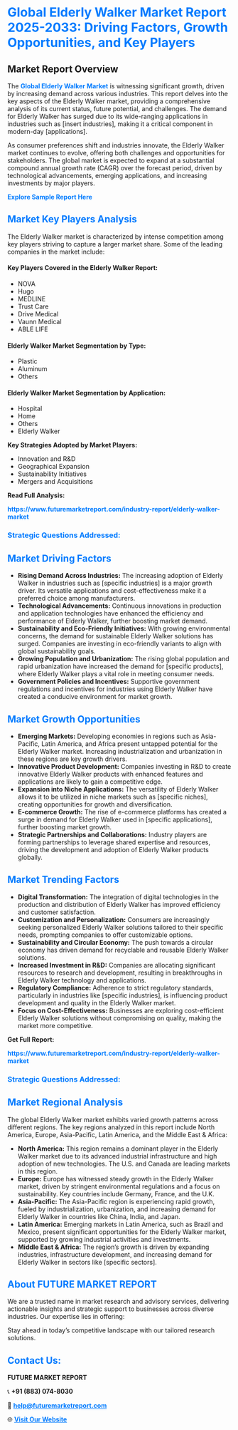 <h1 style="color: #007BFF;">Global Elderly Walker Market Report 2025-2033: Driving Factors, Growth Opportunities, and Key Players</h1>

<section id="overview">
<h2>Market Report Overview</h2>
<p>The <a href="https://www.futuremarketreport.com/industry-report/elderly-walker-market" style="color: #007BFF; text-decoration: none;"><strong>Global Elderly Walker Market</strong></a> is witnessing significant growth, driven by increasing demand across various industries. This report delves into the key aspects of the Elderly Walker market, providing a comprehensive analysis of its current status, future potential, and challenges. The demand for Elderly Walker has surged due to its wide-ranging applications in industries such as [insert industries], making it a critical component in modern-day [applications].</p>
<p>As consumer preferences shift and industries innovate, the Elderly Walker market continues to evolve, offering both challenges and opportunities for stakeholders. The global market is expected to expand at a substantial compound annual growth rate (CAGR) over the forecast period, driven by technological advancements, emerging applications, and increasing investments by major players.</p>
</section>

<section id="overview">
<p><a href="https://www.futuremarketreport.com/request-sample/reportId=120020" style="color: #007BFF; text-decoration: none;"><strong>Explore Sample Report Here</strong></a></p>
</section>

<section id="key-players">
<h2 style="color: #007BFF;">Market Key Players Analysis</h2>
<p>The Elderly Walker market is characterized by intense competition among key players striving to capture a larger market share. Some of the leading companies in the market include:</p>
<h4>Key Players Covered in the Elderly Walker Report:</h4>
<ul><li>NOVA</li><li>Hugo</li><li>MEDLINE</li><li>Trust Care</li><li>Drive Medical</li><li>Vaunn Medical</li><li>ABLE LIFE</li></ul>
<h4>Elderly Walker Market Segmentation by Type:</h4>
<ul><li>Plastic</li><li>Aluminum</li><li>Others</li></ul>

<h4>Elderly Walker Market Segmentation by Application:</h4>
<ul><li>Hospital</li><li>Home</li><li>Others</li><li>Elderly Walker</li></ul>
<p><strong>Key Strategies Adopted by Market Players:</strong></p>
<ul>
<li>Innovation and R&D</li>
<li>Geographical Expansion</li>
<li>Sustainability Initiatives</li>
<li>Mergers and Acquisitions</li>
</ul>
</section>

<section>
<p><strong>Read Full Analysis: </strong></p><a href="https://www.futuremarketreport.com/industry-report/elderly-walker-market" style="color: #007BFF; text-decoration: none;"><strong>https://www.futuremarketreport.com/industry-report/elderly-walker-market</strong></a>
<h3 style="color: #007BFF;">Strategic Questions Addressed:</h3>
</section>

<section id="driving-factors">
<h2 style="color: #007BFF;">Market Driving Factors</h2>
<ul>
<li><strong>Rising Demand Across Industries:</strong> The increasing adoption of Elderly Walker in industries such as [specific industries] is a major growth driver. Its versatile applications and cost-effectiveness make it a preferred choice among manufacturers.</li>
<li><strong>Technological Advancements:</strong> Continuous innovations in production and application technologies have enhanced the efficiency and performance of Elderly Walker, further boosting market demand.</li>
<li><strong>Sustainability and Eco-Friendly Initiatives:</strong> With growing environmental concerns, the demand for sustainable Elderly Walker solutions has surged. Companies are investing in eco-friendly variants to align with global sustainability goals.</li>
<li><strong>Growing Population and Urbanization:</strong> The rising global population and rapid urbanization have increased the demand for [specific products], where Elderly Walker plays a vital role in meeting consumer needs.</li>
<li><strong>Government Policies and Incentives:</strong> Supportive government regulations and incentives for industries using Elderly Walker have created a conducive environment for market growth.</li>
</ul>
</section>

<section id="growth-opportunities">
<h2 style="color: #007BFF;">Market Growth Opportunities</h2>
<ul>
<li><strong>Emerging Markets:</strong> Developing economies in regions such as Asia-Pacific, Latin America, and Africa present untapped potential for the Elderly Walker market. Increasing industrialization and urbanization in these regions are key growth drivers.</li>
<li><strong>Innovative Product Development:</strong> Companies investing in R&D to create innovative Elderly Walker products with enhanced features and applications are likely to gain a competitive edge.</li>
<li><strong>Expansion into Niche Applications:</strong> The versatility of Elderly Walker allows it to be utilized in niche markets such as [specific niches], creating opportunities for growth and diversification.</li>
<li><strong>E-commerce Growth:</strong> The rise of e-commerce platforms has created a surge in demand for Elderly Walker used in [specific applications], further boosting market growth.</li>
<li><strong>Strategic Partnerships and Collaborations:</strong> Industry players are forming partnerships to leverage shared expertise and resources, driving the development and adoption of Elderly Walker products globally.</li>
</ul>
</section>

<section id="trending-factors">
<h2 style="color: #007BFF;">Market Trending Factors</h2>
<ul>
<li><strong>Digital Transformation:</strong> The integration of digital technologies in the production and distribution of Elderly Walker has improved efficiency and customer satisfaction.</li>
<li><strong>Customization and Personalization:</strong> Consumers are increasingly seeking personalized Elderly Walker solutions tailored to their specific needs, prompting companies to offer customizable options.</li>
<li><strong>Sustainability and Circular Economy:</strong> The push towards a circular economy has driven demand for recyclable and reusable Elderly Walker solutions.</li>
<li><strong>Increased Investment in R&D:</strong> Companies are allocating significant resources to research and development, resulting in breakthroughs in Elderly Walker technology and applications.</li>
<li><strong>Regulatory Compliance:</strong> Adherence to strict regulatory standards, particularly in industries like [specific industries], is influencing product development and quality in the Elderly Walker market.</li>
<li><strong>Focus on Cost-Effectiveness:</strong> Businesses are exploring cost-efficient Elderly Walker solutions without compromising on quality, making the market more competitive.</li>
</ul>
</section>

<section>
<p><strong>Get Full Report: </strong></p><a href="https://www.futuremarketreport.com/industry-report/elderly-walker-market" style="color: #007BFF; text-decoration: none;"><strong>https://www.futuremarketreport.com/industry-report/elderly-walker-market</strong></a>
<h3 style="color: #007BFF;">Strategic Questions Addressed:</h3>
</section>


<section id="regional-analysis">
<h2 style="color: #007BFF;">Market Regional Analysis</h2>
<p>The global Elderly Walker market exhibits varied growth patterns across different regions. The key regions analyzed in this report include North America, Europe, Asia-Pacific, Latin America, and the Middle East & Africa:</p>
<ul>
<li><strong>North America:</strong> This region remains a dominant player in the Elderly Walker market due to its advanced industrial infrastructure and high adoption of new technologies. The U.S. and Canada are leading markets in this region.</li>
<li><strong>Europe:</strong> Europe has witnessed steady growth in the Elderly Walker market, driven by stringent environmental regulations and a focus on sustainability. Key countries include Germany, France, and the U.K.</li>
<li><strong>Asia-Pacific:</strong> The Asia-Pacific region is experiencing rapid growth, fueled by industrialization, urbanization, and increasing demand for Elderly Walker in countries like China, India, and Japan.</li>
<li><strong>Latin America:</strong> Emerging markets in Latin America, such as Brazil and Mexico, present significant opportunities for the Elderly Walker market, supported by growing industrial activities and investments.</li>
<li><strong>Middle East & Africa:</strong> The region’s growth is driven by expanding industries, infrastructure development, and increasing demand for Elderly Walker in sectors like [specific sectors].</li>
</ul>
</section>

<footer>
<h2 style="color: #007BFF;">About FUTURE MARKET REPORT</h2>
<p>We are a trusted name in market research and advisory services, delivering actionable insights and strategic support to businesses across diverse industries. Our expertise lies in offering:</p>

<p>Stay ahead in today’s competitive landscape with our tailored research solutions.</p>

<h2 style="color: #007BFF;">Contact Us:</h2>
<p><strong>FUTURE MARKET REPORT</strong></p>
<p>📞 <strong>+91 (883) 074-8030</strong></p>
<p>📧 <strong><a href="mailto:help@futuremarketreport.com" style="color: #007BFF;">help@futuremarketreport.com</a></strong></p>
<p>🌐 <strong><a href="https://www.futuremarketreport.com/" style="color: #007BFF;">Visit Our Website</a></strong></p>
</footer>